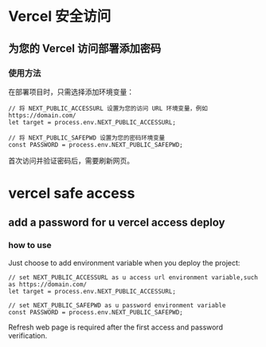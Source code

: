 # Vercel 安全访问
## 为您的 Vercel 访问部署添加密码
### 使用方法
在部署项目时，只需选择添加环境变量：
```
// 将 NEXT_PUBLIC_ACCESSURL 设置为您的访问 URL 环境变量，例如 https://domain.com/
let target = process.env.NEXT_PUBLIC_ACCESSURL;

// 将 NEXT_PUBLIC_SAFEPWD 设置为您的密码环境变量
const PASSWORD = process.env.NEXT_PUBLIC_SAFEPWD;
```
首次访问并验证密码后，需要刷新网页。

# vercel safe access
## add a password for u vercel access deploy
### how to use
Just choose to add  environment variable when you deploy the project:
```
// set NEXT_PUBLIC_ACCESSURL as u access url environment variable,such as https://domain.com/
let target = process.env.NEXT_PUBLIC_ACCESSURL;

// set NEXT_PUBLIC_SAFEPWD as u password environment variable
const PASSWORD = process.env.NEXT_PUBLIC_SAFEPWD;
```
Refresh web page is required after the first access and password verification.
